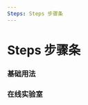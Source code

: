 ```yaml
---
Steps: Steps 步骤条
---
```

# Steps 步骤条

### 基础用法

<ClientOnly>
<block-steps-demo blockName="defaultSteps" onlineDemo="https://codepen.io/w3cmark/pen/PoYByxR"/>
</ClientOnly>

### 在线实验室
<ClientOnly>
<ams-config name="steps" type="block"/>
</ClientOnly>
